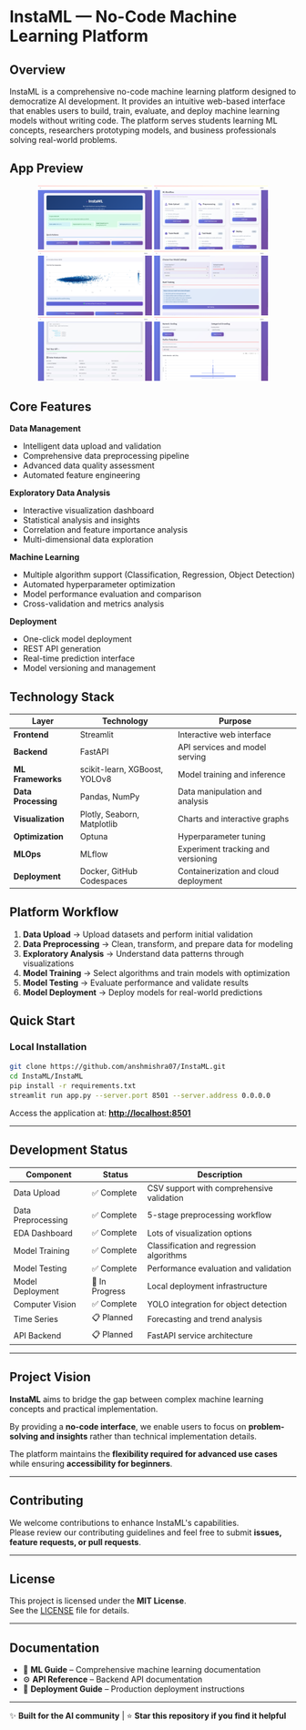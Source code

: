 # InstaML — No-Code Machine Learning Platform

## Overview

InstaML is a comprehensive no-code machine learning platform designed to democratize AI development. It provides an intuitive web-based interface that enables users to build, train, evaluate, and deploy machine learning models without writing code. The platform serves students learning ML concepts, researchers prototyping models, and business professionals solving real-world problems.


## App Preview

<p align="center">
  <img src="images/Screenshot%20(95).png" alt="App Preview 1" width="200"/>
  <img src="images/Screenshot%20(94).png" alt="App Preview 2" width="200"/>
  <img src="images/Screenshot%20(97).png" alt="App Preview 3" width="200"/>
  <img src="images/Screenshot%20(98).png" alt="App Preview 4" width="200"/>
  <img src="images/Screenshot%20(99).png" alt="App Preview 5" width="200"/>
  <img src="images/Screenshot (96) - Copy.png" alt="App Preview 5" width="200"/>

</p>


## Core Features

**Data Management**
- Intelligent data upload and validation
- Comprehensive data preprocessing pipeline
- Advanced data quality assessment
- Automated feature engineering

**Exploratory Data Analysis**
- Interactive visualization dashboard
- Statistical analysis and insights
- Correlation and feature importance analysis
- Multi-dimensional data exploration

**Machine Learning**
- Multiple algorithm support (Classification, Regression, Object Detection)
- Automated hyperparameter optimization
- Model performance evaluation and comparison
- Cross-validation and metrics analysis

**Deployment**
- One-click model deployment
- REST API generation
- Real-time prediction interface
- Model versioning and management

## Technology Stack

| Layer | Technology | Purpose |
|-------|------------|---------|
| **Frontend** | Streamlit | Interactive web interface |
| **Backend** | FastAPI | API services and model serving |
| **ML Frameworks** | scikit-learn, XGBoost, YOLOv8 | Model training and inference |
| **Data Processing** | Pandas, NumPy | Data manipulation and analysis |
| **Visualization** | Plotly, Seaborn, Matplotlib | Charts and interactive graphs |
| **Optimization** | Optuna | Hyperparameter tuning |
| **MLOps** | MLflow | Experiment tracking and versioning |
| **Deployment** | Docker, GitHub Codespaces | Containerization and cloud deployment |

## Platform Workflow

1. **Data Upload** → Upload datasets and perform initial validation
2. **Data Preprocessing** → Clean, transform, and prepare data for modeling
3. **Exploratory Analysis** → Understand data patterns through visualizations
4. **Model Training** → Select algorithms and train models with optimization
5. **Model Testing** → Evaluate performance and validate results
6. **Model Deployment** → Deploy models for real-world predictions

## Quick Start

### Local Installation

```bash
git clone https://github.com/anshmishra07/InstaML.git
cd InstaML/InstaML
pip install -r requirements.txt
streamlit run app.py --server.port 8501 --server.address 0.0.0.0
```

Access the application at: **[http://localhost:8501](http://localhost:8501)**

---

## Development Status

| Component          | Status         | Description                                          |
|--------------------|---------------|------------------------------------------------------|
| Data Upload        | ✅ Complete   | CSV support with comprehensive validation            |
| Data Preprocessing | ✅ Complete   | 5-stage preprocessing workflow                       |
| EDA Dashboard      | ✅ Complete   | Lots of visualization options                        |
| Model Training     | ✅ Complete   | Classification and regression algorithms             |
| Model Testing      | ✅ Complete   | Performance evaluation and validation                |
| Model Deployment   | 🔄 In Progress| Local deployment infrastructure                      |
| Computer Vision    | ✅ Complete   | YOLO integration for object detection                |
| Time Series        | 📋 Planned    | Forecasting and trend analysis                       |
| API Backend        | 📋 Planned    | FastAPI service architecture                         |


---

## Project Vision

**InstaML** aims to bridge the gap between complex machine learning concepts and practical implementation.  

By providing a **no-code interface**, we enable users to focus on **problem-solving and insights** rather than technical implementation details.  

The platform maintains the **flexibility required for advanced use cases** while ensuring **accessibility for beginners**.

---

## Contributing

We welcome contributions to enhance InstaML's capabilities.  
Please review our contributing guidelines and feel free to submit **issues, feature requests, or pull requests**.

---

## License

This project is licensed under the **MIT License**.  
See the [LICENSE](./LICENSE) file for details.

---

## Documentation

- 📘 **ML Guide** – Comprehensive machine learning documentation  
- ⚙️ **API Reference** – Backend API documentation  
- 🚀 **Deployment Guide** – Production deployment instructions  

---

✨ **Built for the AI community** | ⭐ **Star this repository if you find it helpful**

